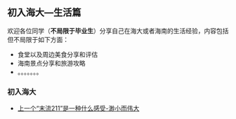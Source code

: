 ## 初入海大—生活篇 <!-- {docsify-ignore-all} -->

欢迎各位同学（**不局限于毕业生**）分享自己在海大或者海南的生活经验，内容包括但不局限于如下方面：

- 食堂以及周边美食分享和评估
- 海南景点分享和旅游攻略
- 。。。。。。。

<!-- recent-update-start -->
### 初入海大
- [上一个“末流211”是一种什么感受-渺小而伟大](first-sight/life/上一个“末流211”是一种什么感受—渺小而伟大.md)


<!-- recent-update-end -->